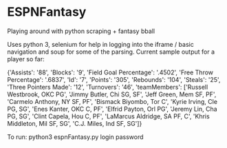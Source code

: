 # ESPNFantasy
Playing around with python scraping + fantasy bball

Uses python 3, selenium for help in logging into the iframe / basic navigation and soup for some of the parsing.
Current sample output for a player so far:

{'Assists': '88',
 'Blocks': '9',
 'Field Goal Percentage': '.4502',
 'Free Throw Percentage': '.6837',
 'Id': '7',
 'Points': '305',
 'Rebounds': '104',
 'Steals': '25',
 'Three Pointers Made': '12',
 'Turnovers': '46',
 'teamMembers': ['Russell Westbrook, OKC PG',
                 'Jimmy Butler, Chi SG, SF',
                 'Jeff Green, Mem SF, PF',
                 'Carmelo Anthony, NY SF, PF',
                 'Bismack Biyombo, Tor C',
                 'Kyrie Irving, Cle PG, SG',
                 'Enes Kanter, OKC C, PF',
                 'Elfrid Payton, Orl PG',
                 'Jeremy Lin, Cha PG, SG',
                 'Clint Capela, Hou C, PF',
                 'LaMarcus Aldridge, SA PF, C',
                 'Khris Middleton, Mil SF, SG',
                 'C.J. Miles, Ind SF, SG']}

To run:
python3 espnFantasy.py login password

